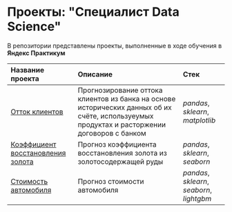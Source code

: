 # Проекты: "Специалист Data Science"
В репозитории представлены проекты, выполненные в ходе обучения в **Яндекс Практикум**

| Название проекта | Описание | Стек | 
| :---------------------- | :---------------------- | :---------------------- |
| [Отток клиентов](https://github.com/akrill-ds/Portfolio/blob/main/Customer%20churn/) | Прогнозирование оттока клиентов из банка на основе исторических данных об их счёте, используеумых продуктах и расторжении договоров с банком | *pandas*, *sklearn*, *matplotlib* |
| [Коэффициент восстановления золота](https://github.com/akrill-ds/Portfolio/blob/main/Gold%20coeff%20predict/) | Прогноз коэффициента восстановления золота из золотосодержащей руды | *pandas*, *sklearn*, *seaborn* |
| [Стоимость автомобиля](https://github.com/akrill-ds/Portfolio/blob/main/Car%20price/) | Прогноз стоимости автомобиля | *pandas*, *sklearn*, *seaborn*, *lightgbm* |